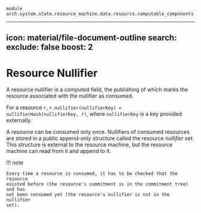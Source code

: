 ```juvix
module arch.system.state.resource_machine.data.resource.computable_components.nullifier;
```
---
icon: material/file-document-outline
search:
  exclude: false
  boost: 2
---

# Resource Nullifier

A resource nullifier is a computed field, the publishing of which marks the
resource associated with the nullifier as consumed.

For a resource `r`, `r.nullifier(nullifierKey) = nullifierHash(nullifierKey,
r)`, where `nullifierKey` is a key provided externally.

A resource can be consumed only once. Nullifiers of consumed resources are
stored in a public append-only structure called the resource *nullifier set*.
This structure is external to the resource machine, but the resource machine can
read from it and append to it.

!!! note

    Every time a resource is consumed, it has to be checked that the resource
    existed before (the resource's commitment is in the commitment tree) and has
    not been consumed yet (the resource's nullifier is not in the nullifier
    set).



